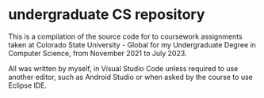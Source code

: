 # undergraduate CS repository

This is a compilation of the source code for to coursework assignments taken at Colorado State University - Global for my Undergraduate Degree in Computer Science, from November 2021 to July 2023.

All was written by myself, in Visual Studio Code unless required to use another editor, such as Android Studio or when asked by the course to use Eclipse IDE.
